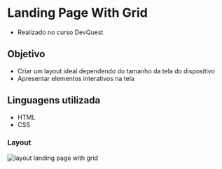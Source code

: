 # Landing Page With Grid
- Realizado no curso DevQuest

## Objetivo
- Criar um layout ideal dependendo do tamanho da tela do dispositivo
- Apresentar elementos interativos na tela

## Linguagens utilizada
- HTML 
- CSS

### Layout
<img src="./src/video/landing-page-grid.gif" alt="layout landing page with grid">